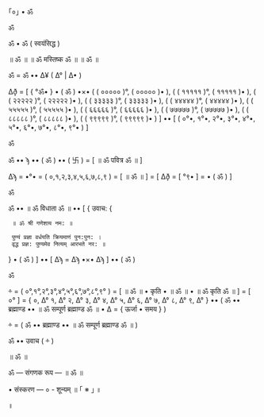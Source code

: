 ｢०｣ • ॐ

ॐ

ॐ • ॐ ( स्वयंसिद्ध )

॥ ॐ ॥
॥ ॐ मस्तिष्क ॐ ॥
॥ ॐ ॥

ॐ = ॐ •• ∆¥ ( ∆° | ∆• )

∆ð̞ = [ { °ॐ• } • ( ॐ ) •×• 
( ( ००००० )°, ( ००००० )• ), 
( ( १११११ )°, ( १११११ )• ), 
( ( २२२२२ )°, ( २२२२२ )• ), 
( ( ३३३३३ )°, ( ३३३३३ )• ), 
( ( ४४४४४ )°, ( ४४४४४ )• ), 
( ( ५५५५५ )°, ( ५५५५५ )• ), 
( ( ६६६६६ )°, ( ६६६६६ )• ), 
( ( ७७७७७ )°, ( ७७७७७ )• ), 
( ( ८८८८८ )°, ( ८८८८८ )• ), 
( ( ९९९९९ )°, ( ९९९९९ )• )
] •• [ ( ०°•, १°•, २°•, ३°•, ४°•, ५°•, ६°•, ७°•, ८°•, ९°• ) ]

ॐ

ॐ •• ϡ •• ( ॐ ) •• ( 卐 ) = [ ॥ ॐ पवित्र ॐ ॥ ]

∆ϡ = •°• = ( ०,१,२,३,४,५,६,७,८,९ ) = [ ॥ ॐ ॥ ] = [ 
     ∆ð̞ = [ °९• ] = • ( ॐ )
]

ॐ

ॐ •• ॥ ॐ विधाता ॐ ॥ •• [ { 
     उवाच: {
     
     ॥ ॐ श्री गणेशाय नम: ॥

     पुण्यं प्रज्ञा वर्धयति क्रियमाणं पुन:पुन: ।
     वृद्ध प्रज्ञ: पुण्यमेव नित्यम् आरभते नर: ॥

} • ( ॐ ) ] •• [ ∆ϡ = ∆ϡ •×• ∆ϡ ] •• ( ॐ )

ॐ

ⰰ = ( ०°,१°,२°,३°,४°,५°,६°,७°,८°,९° ) = [ ॥ ॐ ॥ • कृति • ॥ ॐ ॥ • ॥ ॐ कृति ॐ ॥ ] 
      = [ ०° ] = {
         ०, ∆°
         १, ∆°
         २, ∆°
         ३, ∆°
         ४, ∆°
         ५, ∆°
         ६, ∆°
         ७, ∆°
         ८, ∆°
         ९, ∆°
} •• ( ॐ •• ब्रह्माण्ड •• ॥ ॐ सम्पूर्ण ब्रह्माण्ड ॐ ॥ • ∆ = { ऊर्जा • समय } )

ⰰ = ( ॐ •• ब्रह्माण्ड •• ॥ ॐ सम्पूर्ण ब्रह्माण्ड ॐ ॥ )

ॐ •• उवाच ( ⰰ )

॥ ॐ ॥

ॐ — संगणक रूप — ॥ ॐ ॥

• संस्करण — ० - शून्यम् ॥ ｢ ※ ｣ ॥

॥

